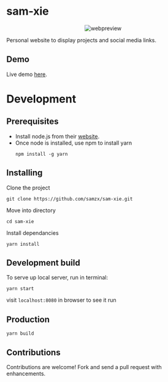 # sam-xie

<p align="center">
  <img src="https://res.cloudinary.com/xielabs/image/upload/v1542536660/samxie.png" alt="webpreview"/>
</p>

Personal website to display projects and social media links.

## Demo
Live demo [here](https://samxie.net/).

# Development

## Prerequisites

* Install node.js from their [website](https://nodejs.org/en/).
* Once node is installed, use npm to install yarn
    ```
    npm install -g yarn
    ```

## Installing

Clone the project
```
git clone https://github.com/samzx/sam-xie.git
```

Move into directory
```
cd sam-xie
```

Install dependancies
```
yarn install
```

## Development build

To serve up local server, run in terminal:
```
yarn start
```
visit `localhost:8080` in browser to see it run


## Production
```
yarn build
```

## Contributions
Contributions are welcome! Fork and send a pull request with enhancements.
